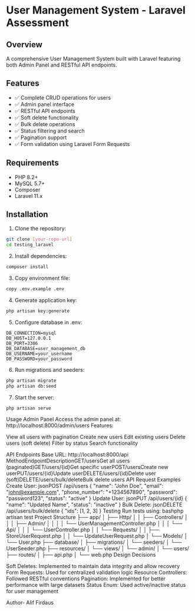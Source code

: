 # User Management System - Laravel Assessment

## Overview
A comprehensive User Management System built with Laravel featuring both Admin Panel and RESTful API endpoints.

## Features
- ✅ Complete CRUD operations for users
- ✅ Admin panel interface
- ✅ RESTful API endpoints
- ✅ Soft delete functionality
- ✅ Bulk delete operations
- ✅ Status filtering and search
- ✅ Pagination support
- ✅ Form validation using Laravel Form Requests

## Requirements
- PHP 8.2+
- MySQL 5.7+
- Composer
- Laravel 11.x

## Installation

1. Clone the repository:
```bash
git clone [your-repo-url]
cd testing_laravel
```

2. Install dependencies:

```bash
composer install
```

3. Copy environment file:

```bash
copy .env.example .env
```

4. Generate application key:

```bash
php artisan key:generate
```

5. Configure database in .env:
```
DB_CONNECTION=mysql
DB_HOST=127.0.0.1
DB_PORT=3306
DB_DATABASE=user_management_db
DB_USERNAME=your_username
DB_PASSWORD=your_password
```
6. Run migrations and seeders:

```bash
php artisan migrate
php artisan db:seed
```

7. Start the server:

```bash
php artisan serve
```

Usage
Admin Panel
Access the admin panel at: http://localhost:8000/admin/users
Features:

View all users with pagination
Create new users
Edit existing users
Delete users (soft delete)
Filter by status
Search functionality

API Endpoints
Base URL: http://localhost:8000/api
MethodEndpointDescriptionGET/usersGet all users (paginated)GET/users/{id}Get specific userPOST/usersCreate new userPUT/users/{id}Update userDELETE/users/{id}Delete user (soft)DELETE/users/bulk/deleteBulk delete users
API Request Examples
Create User:
jsonPOST /api/users
{
    "name": "John Doe",
    "email": "john@example.com",
    "phone_number": "+1234567890",
    "password": "password123",
    "status": "active"
}
Update User:
jsonPUT /api/users/{id}
{
    "name": "Updated Name",
    "status": "inactive"
}
Bulk Delete:
jsonDELETE /api/users/bulk/delete
{
    "ids": [1, 2, 3]
}
Testing
Run tests using:
bashphp artisan test
Project Structure
├── app/
│   ├── Http/
│   │   ├── Controllers/
│   │   │   ├── Admin/
│   │   │   │   └── UserManagementController.php
│   │   │   └── Api/
│   │   │       └── UserController.php
│   │   └── Requests/
│   │       ├── StoreUserRequest.php
│   │       └── UpdateUserRequest.php
│   └── Models/
│       └── User.php
├── database/
│   ├── migrations/
│   └── seeders/
│       └── UserSeeder.php
├── resources/
│   └── views/
│       └── admin/
│           └── users/
├── routes/
│   ├── api.php
│   └── web.php
Design Decisions

Soft Deletes: Implemented to maintain data integrity and allow recovery
Form Requests: Used for centralized validation logic
Resource Controllers: Followed RESTful conventions
Pagination: Implemented for better performance with large datasets
Status Enum: Used active/inactive status for user management

Author- Alif Firdaus
